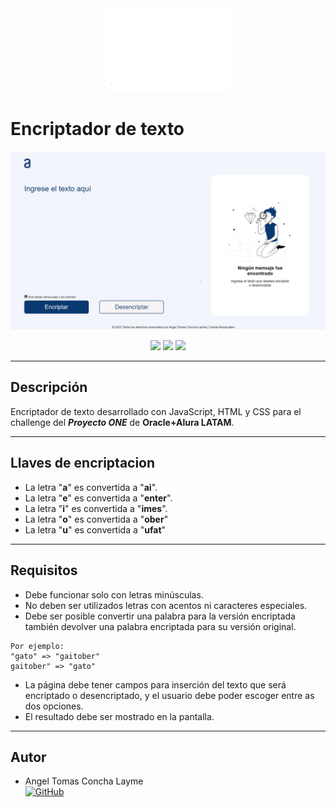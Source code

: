 
<div align="center"><img src="static/img/oracle.png" width="200"/></div>


# Encriptador de texto


![Encriptador](static/img/deploy.jpg)

<div align="center">
    <img src="https://img.shields.io/badge/JavaScript-5A5A5A?logo=javascript&logoColor=yelllow"/>
    <img src="https://img.shields.io/badge/HTML-5A5A5A?logo=html5" />
    <img src="https://img.shields.io/badge/CSS-5A5A5A?logo=css3&logoColor=01A3D8" />
</div>

---

## Descripción
Encriptador de texto desarrollado con JavaScript, HTML y CSS para el challenge del **_Proyecto ONE_** de **Oracle+Alura LATAM**.

---
## Llaves de encriptacion
- La letra "**a**" es convertida a "**ai**".
- La letra "**e**" es convertida a "**enter**".
- La letra "**i**" es convertida a "**imes**".
- La letra "**o**" es convertida a "**ober**"
- La letra "**u**" es convertida a "**ufat**"


---

##  Requisitos

- Debe funcionar solo con letras minúsculas.
- No deben ser utilizados letras con acentos ni caracteres especiales.
- Debe ser posible convertir una palabra para la versión encriptada también devolver una palabra encriptada para su versión original.

```
Por ejemplo:
"gato" => "gaitober"
gaitober" => "gato"
```

- La página debe tener campos para inserción del texto que será encriptado o desencriptado, y el usuario debe poder escoger entre as dos opciones.
- El resultado debe ser mostrado en la pantalla.

---

## Autor 
- Angel Tomas Concha Layme <br>
[![GitHub](https://img.shields.io/badge/GitHub-100000?style=for-the-badge&logo=github&logoColor=white)](https://github.com/angel-concha-layme) 
